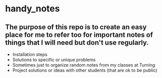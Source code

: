 # handy_notes
## The purpose of this repo is to create an easy place for me to refer too for important notes of things that I will need but don't use regularly.
- Installation steps
- Solutions to specific or unique problems
- Sometimes just to organize random notes from my classes at Turning
- Project solutions or ideas with other students (that are ok to be public)